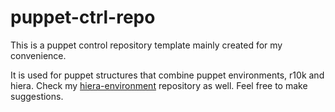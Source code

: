 puppet-ctrl-repo
================

This is a puppet control repository template mainly created for my convenience.

It is used for puppet structures that combine puppet environments, r10k and hiera. Check my [hiera-environment](https://github.com/sobchak/hiera-environment) repository as well. Feel free to make suggestions.
